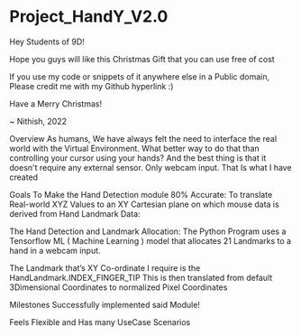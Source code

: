 # Project_HandY_V2.0

Hey Students of 9D!

Hope you guys will like this Christmas Gift that you can use free of cost

If you use my code or snippets of it anywhere else in a Public domain,
Please credit me with my Github hyperlink :)

Have a Merry Christmas!

~ Nithish, 2022


Overview
As humans, We have always felt the need to interface the real world with the Virtual Environment. What better way to do that than controlling your cursor using your hands? And the best thing is that it doesn't require any external sensor. Only webcam input. That Is what I have created

Goals
To Make the Hand Detection module 80% Accurate: 
To translate Real-world XYZ Values to an XY Cartesian plane on which mouse data is derived from Hand Landmark Data: 

The Hand Detection and Landmark Allocation:
The Python Program uses a Tensorflow ML ( Machine Learning ) model that allocates 21 Landmarks to a hand in a webcam input.

The Landmark that’s XY Co-ordinate I require is the HandLandmark.INDEX_FINGER_TIP
This is then translated from default 3Dimensional Coordinates to normalized Pixel Coordinates

Milestones
Successfully implemented said Module!

Feels Flexible and Has many UseCase Scenarios
